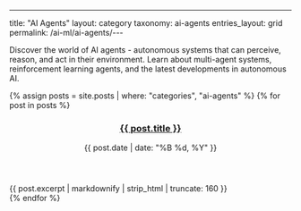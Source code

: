 ---
title: "AI Agents"
layout: category
taxonomy: ai-agents
entries_layout: grid
permalink: /ai-ml/ai-agents/---

Discover the world of AI agents - autonomous systems that can perceive, reason, and act in their environment. Learn about multi-agent systems, reinforcement learning agents, and the latest developments in autonomous AI.

{% assign posts = site.posts | where: "categories", "ai-agents" %}
{% for post in posts %}
  <article class="entry">
    <header class="entry-header">
      <h3 class="entry-title">
        <a href="{{ post.url | relative_url }}">{{ post.title }}</a>
      </h3>
      <div class="entry-meta">
        <time class="entry-time">{{ post.date | date: "%B %d, %Y" }}</time>
      </div>
    </header>
    <div class="entry-excerpt">
      {{ post.excerpt | markdownify | strip_html | truncate: 160 }}
    </div>
  </article>
{% endfor %}